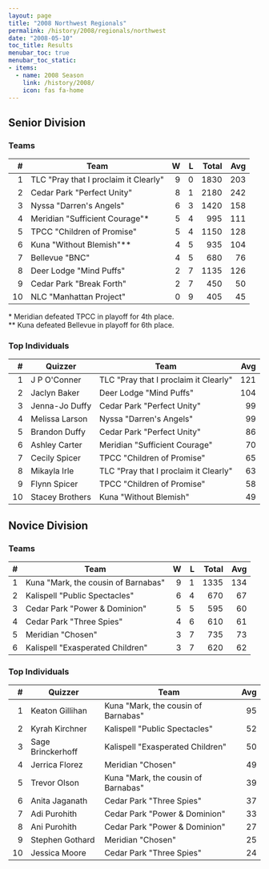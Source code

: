 ```yaml
---
layout: page
title: "2008 Northwest Regionals"
permalink: /history/2008/regionals/northwest
date: "2008-05-10"
toc_title: Results
menubar_toc: true
menubar_toc_static:
- items:
  - name: 2008 Season
    link: /history/2008/
    icon: fas fa-home
---
```


## Senior Division

### Teams

|    # | Team                                  |    W |    L | Total |  Avg |
| ---: | ------------------------------------- | ---: | ---: | ----: | ---: |
|    1 | TLC "Pray that I proclaim it Clearly" |    9 |    0 |  1830 |  203 |
|    2 | Cedar Park "Perfect Unity"            |    8 |    1 |  2180 |  242 |
|    3 | Nyssa "Darren's Angels"               |    6 |    3 |  1420 |  158 |
|    4 | Meridian "Sufficient Courage"*        |    5 |    4 |   995 |  111 |
|    5 | TPCC "Children of Promise"            |    5 |    4 |  1150 |  128 |
|    6 | Kuna "Without Blemish"**              |    4 |    5 |   935 |  104 |
|    7 | Bellevue "BNC"                        |    4 |    5 |   680 |   76 |
|    8 | Deer Lodge "Mind Puffs"               |    2 |    7 |  1135 |  126 |
|    9 | Cedar Park "Break Forth"              |    2 |    7 |   450 |   50 |
|   10 | NLC "Manhattan Project"               |    0 |    9 |   405 |   45 |

\* Meridian defeated TPCC in playoff for 4th place.\
\*\* Kuna defeated Bellevue in playoff for 6th place.

### Top Individuals

|    # | Quizzer         | Team                                  |  Avg |
| ---: | --------------- | ------------------------------------- | ---: |
|    1 | J P O'Conner    | TLC "Pray that I proclaim it Clearly" |  121 |
|    2 | Jaclyn Baker    | Deer Lodge "Mind Puffs"               |  104 |
|    3 | Jenna-Jo Duffy  | Cedar Park "Perfect Unity"            |   99 |
|    4 | Melissa Larson  | Nyssa "Darren's Angels"               |   99 |
|    5 | Brandon Duffy   | Cedar Park "Perfect Unity"            |   86 |
|    6 | Ashley Carter   | Meridian "Sufficient Courage"         |   70 |
|    7 | Cecily Spicer   | TPCC "Children of Promise"            |   65 |
|    8 | Mikayla Irle    | TLC "Pray that I proclaim it Clearly" |   63 |
|    9 | Flynn Spicer    | TPCC "Children of Promise"            |   58 |
|   10 | Stacey Brothers | Kuna "Without Blemish"                |   49 |

## Novice Division

### Teams

|    # | Team                                |    W |    L | Total |  Avg |
| ---: | ----------------------------------- | ---: | ---: | ----: | ---: |
|    1 | Kuna "Mark, the cousin of Barnabas" |    9 |    1 |  1335 |  134 |
|    2 | Kalispell "Public Spectacles"       |    6 |    4 |   670 |   67 |
|    3 | Cedar Park "Power & Dominion"       |    5 |    5 |   595 |   60 |
|    4 | Cedar Park "Three Spies"            |    4 |    6 |   610 |   61 |
|    5 | Meridian "Chosen"                   |    3 |    7 |   735 |   73 |
|    6 | Kalispell "Exasperated Children"    |    3 |    7 |   620 |   62 |

### Top Individuals

|    # | Quizzer           | Team                                |  Avg |
| ---: | ----------------- | ----------------------------------- | ---: |
|    1 | Keaton Gillihan   | Kuna "Mark, the cousin of Barnabas" |   95 |
|    2 | Kyrah Kirchner    | Kalispell "Public Spectacles"       |   52 |
|    3 | Sage Brinckerhoff | Kalispell "Exasperated Children"    |   50 |
|    4 | Jerrica Florez    | Meridian "Chosen"                   |   49 |
|    5 | Trevor Olson      | Kuna "Mark, the cousin of Barnabas" |   39 |
|    6 | Anita Jaganath    | Cedar Park "Three Spies"            |   37 |
|    7 | Adi Purohith      | Cedar Park "Power & Dominion"       |   33 |
|    8 | Ani Purohith      | Cedar Park "Power & Dominion"       |   27 |
|    9 | Stephen Gothard   | Meridian "Chosen"                   |   25 |
|   10 | Jessica Moore     | Cedar Park "Three Spies"            |   24 |

